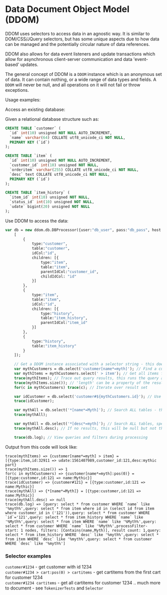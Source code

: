 # Data Document Object Model (DDOM)  

DDOM uses selectors to access data in an agnostic way. It is similar to DOM/CSS/JQuery selectors, but has some unique aspects due to how data can be managed and the potentially circular nature of data references.  

DDOM also allows for data event listeners and update transactions which allow for asynchronous client-server communication and data 'event-based' updates.  

The general concept of DDOM is a `DDOM` instance which is an anonymous set of data. It can contain nothing, or a wide range of data types and fields. A `DDOM` will never be null, and all operations on it will not fail or throw exceptions.  

Usage examples:  

Access an existing database:  

Given a relational database structure such as:

```sql
CREATE TABLE `customer` (
  `id` int(10) unsigned NOT NULL AUTO_INCREMENT,
  `name` varchar(64) COLLATE utf8_unicode_ci NOT NULL,
  PRIMARY KEY (`id`)
);

CREATE TABLE `item` (
  `id` int(10) unsigned NOT NULL AUTO_INCREMENT,
  `customer_id` int(10) unsigned NOT NULL,
  `orderitem` varchar(255) COLLATE utf8_unicode_ci NOT NULL,
  `desc` text COLLATE utf8_unicode_ci NOT NULL,
  PRIMARY KEY (`id`)
);

CREATE TABLE `item_history` (
  `item_id` int(10) unsigned NOT NULL,
  `status_id` int(10) unsigned NOT NULL,
  `udate` bigint(20) unsigned NOT NULL
);
```

Use DDOM to access the data:  

```haxe
var db = new ddom.db.DBProcessor({user:"db_user", pass:"db_pass", host:"db_host", database:"db_db"}, 
    [
        {
            type:"customer",
            table:"customer",
            idCol:"id",
            children: [{
                type:"item",
                table:"item",
                parentIdCol:"customer_id",
                childIdCol: "id"
            }]
        },
        {
            type:"item",
            table:"item",
            idCol:"id",
            children: [{
                type:"history",
                table:"item_history",
                parentIdCol:"item_id"
            }]
        },
        {
            type:"history",
            table:"item_history"
        }
    ]);

    // Get a DDOM instance associated with a selector string - this does not actually run a query!
    var mythCustomers = db.select('customer[name*=myth]'); // Find a customer by name
    var mythItems = mythCustomers.select(' > item'); // Get all items for the customer (chaining selector)
    trace(mythItems); // Trace out query results, this runs the query and iterates over output
    trace(mythItems.size()); // 'length' can be a property of the result so DDOM has a size() function used to determine length/count of results
    for(c in mythCustomers) trace(c); // Iterate over result set

    var idCustomer = db.select('customer#${mythCustomers.id}'); // Use the first result 'id' value as a new selector
    trace(idCustomer);

    var mythAll = db.select('*[name*=Myth]'); // Search ALL tables - this will iterate over all tables defined and run the query
    trace(mythAll);

    var mythAll = db.select('*[desc*=myth]'); // Search ALL tables, special MySql keyword used 'desc' but it is escaped during query
    trace(mythAll.desc); // If no results, this will be null but not throw exception

    trace(db.log); // View queries and filters during processing

```

Output from this code will look like:
```
trace(mythItems) => {customer[name*=myth] > item} = [{type:item,id:32911 => udate:1561407989,customer_id:121,desc:mythic part}
trace(mythItems.size()) => 1
for(c in mythCustomers) => {customer[name*=myth]:pos(0)} = [{type:customer,id:121 => name:Mythic}]
trace(idCustomer) => {customer#121} = [{type:customer,id:121 => name:Mythic}]
trace(mythAll) => {*[name*=Myth]} = [{type:customer,id:121 => name:Mythic}]
trace(mythAll.desc) => null
trace(db.log) => [query: select * from customer WHERE `name` like '%myth%',query: select * from item where id in (select id from item where customer_id in ('121')),query: select * from customer WHERE `id`='121',query: select * from item_history WHERE `name` like '%Myth%',query: select * from item WHERE `name` like '%Myth%',query: select * from customer WHERE `name` like '%Myth%',processFilter- start: 1 nodes, filters: [Contains(name,Myth)], result count: 1,query: select * from item_history WHERE `desc` like '%myth%',query: select * from item WHERE `desc` like '%myth%',query: select * from customer WHERE `desc` like '%myth%']
```

### Selector examples

`customer#1234` - get customer with id 1234  
`customer#1234 > cart:pos(0) > cartitems` - get cartitems from the first cart for customer 1234  
`customer#1234 cartitems` - get all cartitems for customer 1234
.. much more to document - see `TokenizerTests` and `Selector`  